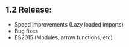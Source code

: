 ## 1.2 Release:
- Speed improvements (Lazy loaded imports)
- Bug fixes
- ES2015 (Modules, arrow functions, etc)
